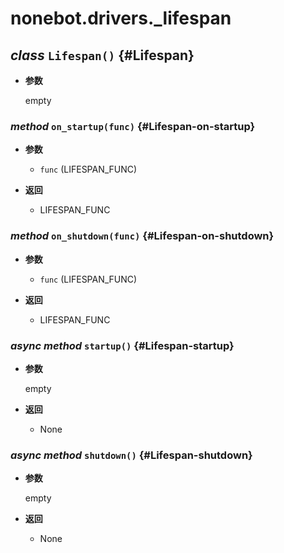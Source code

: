 # nonebot.drivers.\_lifespan

## _class_ `Lifespan()` {#Lifespan}

- **参数**

  empty

### _method_ `on_startup(func)` {#Lifespan-on-startup}

- **参数**

  - `func` (LIFESPAN_FUNC)

- **返回**

  - LIFESPAN_FUNC

### _method_ `on_shutdown(func)` {#Lifespan-on-shutdown}

- **参数**

  - `func` (LIFESPAN_FUNC)

- **返回**

  - LIFESPAN_FUNC

### _async method_ `startup()` {#Lifespan-startup}

- **参数**

  empty

- **返回**

  - None

### _async method_ `shutdown()` {#Lifespan-shutdown}

- **参数**

  empty

- **返回**

  - None
